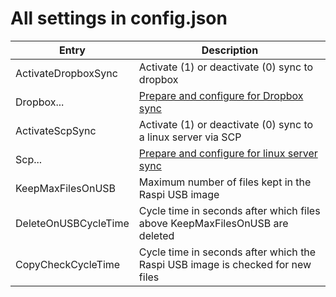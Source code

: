 # All settings in config.json

| Entry                | Description |
|----------------------|---------------|
| ActivateDropboxSync  | Activate (1) or deactivate (0) sync to dropbox  |
| Dropbox...           | [Prepare and configure for Dropbox sync](doc/dropbox.md) |
| ActivateScpSync      | Activate (1) or deactivate (0) sync to a linux server via SCP |
| Scp...               | [Prepare and configure for linux server sync](doc/scp.md) |
| KeepMaxFilesOnUSB    | Maximum number of files kept in the Raspi USB image |
| DeleteOnUSBCycleTime | Cycle time in seconds after which files above KeepMaxFilesOnUSB are deleted |
| CopyCheckCycleTime   | Cycle time in seconds after which the Raspi USB image is checked for new files |